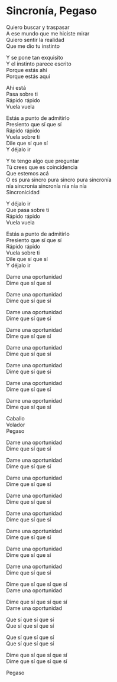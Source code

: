 # Sincronía, Pegaso  

Quiero buscar y traspasar  
A ese mundo que me hiciste mirar  
Quiero sentir la realidad  
Que me dio tu instinto  

Y se pone tan exquisito  
Y el instinto parece escrito  
Porque estás ahí  
Porque estás aquí  

Ahí está  
Pasa sobre ti  
Rápido rápido  
Vuela vuela  

Estás a punto de admitirlo  
Presiento que sí que sí  
Rápido rápido  
Vuela sobre ti  
Dile que sí que sí  
Y déjalo ir  

Y te tengo algo que preguntar  
Tú crees que es coincidencia  
Que estemos acá  
O es pura sincro pura sincro pura sincronía  
nía sincronía sincronía nía nía nía  
Sincronicidad  

Y déjalo ir  
Que pasa sobre ti  
Rápido rápido  
Vuela vuela  

Estás a punto de admitirlo  
Presiento que sí que sí  
Rápido rápido  
Vuela sobre ti  
Dile que sí que sí  
Y déjalo ir  

Dame una oportunidad  
Dime que sí que sí  

Dame una oportunidad  
Dime que sí que sí  

Dame una oportunidad  
Dime que sí que sí  

Dame una oportunidad  
Dime que sí que sí  

Dame una oportunidad  
Dime que sí que sí  

Dame una oportunidad  
Dime que sí que sí  

Dame una oportunidad  
Dime que sí que sí  

Dame una oportunidad  
Dime que sí que sí  

Caballo  
Volador  
Pegaso  

Dame una oportunidad  
Dime que sí que sí  

Dame una oportunidad  
Dime que sí que sí  

Dame una oportunidad  
Dime que sí que sí  

Dame una oportunidad  
Dime que sí que sí  

Dame una oportunidad  
Dime que sí que sí  

Dame una oportunidad  
Dime que sí que sí  

Dame una oportunidad  
Dime que sí que sí  

Dame una oportunidad  
Dime que sí que sí  

Dime que sí que sí que sí  
Dame una oportunidad  

Dime que sí que sí que sí  
Dame una oportunidad  

Que sí que sí que sí  
Que sí que sí que sí  

Que sí que sí que sí  
Que sí que sí que sí  

Dime que sí que sí que sí  
Dime que sí que sí que sí  

Pegaso  
